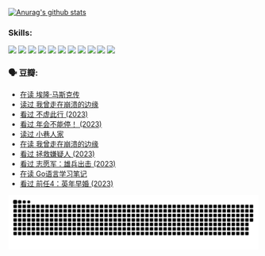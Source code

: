 
[![Anurag's github stats](https://github-readme-stats.vercel.app/api?username=w940853815)](https://github.com/anuraghazra/github-readme-stats)

### Skills:

<code><img height="32" src="https://cdn.jsdelivr.net/npm/simple-icons@v5/icons/python.svg"></code>
<code><img height="32" src="https://cdn.jsdelivr.net/npm/simple-icons@v5/icons/javascript.svg"></code>
<code><img height="32" src="https://cdn.jsdelivr.net/npm/simple-icons@v5/icons/django.svg"></code>
<code><img height="32" src="https://cdn.jsdelivr.net/npm/simple-icons@v5/icons/flask.svg"></code>
<code><img height="32" src="https://cdn.jsdelivr.net/npm/simple-icons@v5/icons/vuetify.svg"></code>
<code><img height="32" src="https://cdn.jsdelivr.net/npm/simple-icons@v5/icons/git.svg"></code>
<code><img height="32" src="https://cdn.jsdelivr.net/npm/simple-icons@v5/icons/docker.svg"></code>
<code><img height="32" src="https://cdn.jsdelivr.net/npm/simple-icons@v5/icons/postgresql.svg"></code>
<code><img height="32" src="https://cdn.jsdelivr.net/npm/simple-icons@v5/icons/elasticsearch.svg"></code>
<code><img height="32" src="https://cdn.jsdelivr.net/npm/simple-icons@v5/icons/macos.svg"></code>
<code><img height="32" src="https://cdn.jsdelivr.net/npm/simple-icons@v5/icons/linux.svg"></code>

### 🗣 豆瓣:

<!-- DOUBAN-ACTIVITIES:START -->
- [在读 埃隆·马斯克传](https://www.douban.com/people/136069238/status/4500417190/?_i=06077063)
- [读过 我曾走在崩溃的边缘](https://www.douban.com/people/136069238/status/4500416754/?_i=06077063)
- [看过 不虚此行‎ (2023)](https://www.douban.com/people/136069238/status/4499973052/?_i=06077063)
- [看过 年会不能停！‎ (2023)](https://www.douban.com/people/136069238/status/4498582002/?_i=06077063)
- [读过 小巷人家](https://www.douban.com/people/136069238/status/4489290935/?_i=06077063)
- [在读 我曾走在崩溃的边缘](https://www.douban.com/people/136069238/status/4489290559/?_i=06077063)
- [看过 拯救嫌疑人‎ (2023)](https://www.douban.com/people/136069238/status/4477421513/?_i=06077063)
- [看过 志愿军：雄兵出击‎ (2023)](https://www.douban.com/people/136069238/status/4465247367/?_i=06077063)
- [在读 Go语言学习笔记](https://www.douban.com/people/136069238/status/4459852901/?_i=06077063)
- [看过 前任4：英年早婚‎ (2023)](https://www.douban.com/people/136069238/status/4458320768/?_i=06077063)
<!-- DOUBAN-ACTIVITIES:END -->


![Snake animation](https://raw.githubusercontent.com/w940853815/w940853815/output/github-contribution-grid-snake.svg)

<!--
**w940853815/w940853815** is a ✨ _special_ ✨ repository because its `README.md` (this file) appears on your GitHub profile.

Here are some ideas to get you started:

- 🔭 I’m currently working on ...
- 🌱 I’m currently learning ...
- 👯 I’m looking to collaborate on ...
- 🤔 I’m looking for help with ...
- 💬 Ask me about ...
- 📫 How to reach me: ...
- 😄 Pronouns: ...
- ⚡ Fun fact: ...
-->
